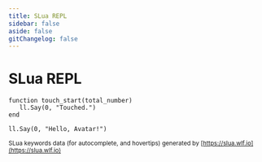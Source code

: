 ```yaml
---
title: SLua REPL
sidebar: false
aside: false
gitChangelog: false
---
```


# SLua REPL <Badge type="info" text="work in progress" />

<SLuaRepl>

```luau
function touch_start(total_number)
   ll.Say(0, "Touched.")
end

ll.Say(0, "Hello, Avatar!")
```

</SLuaRepl>

<small class="text-sm text-muted-foreground">

SLua keywords data (for autocomplete, and hovertips) generated by [https://slua.wlf.io](https://slua.wlf.io)

</small>
